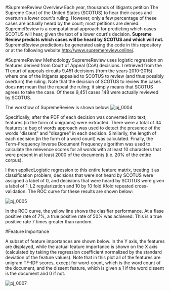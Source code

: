#SupremeReview Overview
Each year, thousands of litigants petition The Supreme Court of the United States (SCOTUS) to hear their cases and overturn a lower court's ruling. However, only a few percentage of these cases are actually heard by the court; most petitions are denied. SupremeReview is a computational approach for predicting which cases SCOTUS will hear, given the text of a lower court's decision.
**Supreme Review predicts which cases will be heard by SCOTUS and which will not.** 
SupremeReview predictions be generated using the code in this repository or at the following website:http://www.supremereview.online/.

#SupremeReview Methodology
SupremeReview uses logistic regression on features derived from Court of Appeal (CoA) decisions. I retrieved from the 11 court of appeals circuits 9,451 decisions (from the years 2010-2015) where one of the litigants appealed to SCOTUS to review (and thus possibly overturn) the ruling. Note that the decision of SCOTUS to review the cases does **not** mean that the repeal the ruling; it simply means that SCOTUS agrees to take the case. Of these 9,451 cases 148 were actually reviewed by SCOTUS.

The workflow of SupremeReview is shown below:
![pj_0004](https://user-images.githubusercontent.com/29230946/31057895-51282d48-a6b8-11e7-9e00-d370d316c58d.jpg)

Specifically, after the PDF of each decision was converted into text, features (in the form of unigrams) were extracted. There were a total of 34 features: a bag of words approach was used to detect the presence of the words "dissent" and "disagree" in each decision. Similarily, the length of each decision (in the form of a word count) was calculated. Finally, the Term-Frequency Inverse Document Frequency algorithm was used to calculate the relevence scores for all words with at least 10 characters that were present in at least 2000 of the documents (i.e. 20% of the entire corpus).

I then appliedLogistic regression  to this entire feature matrix, treating it as classification problem; decisions that were not heard by SCOTUS were assigned a label of 0, and decisions that were heard by SCOTUS were given a label of 1.  L2 regularization and 10 by 10 fold Kfold repeated cross-validation. The ROC curve for these results are shown below:

![pj_0005](https://user-images.githubusercontent.com/29230946/31057943-631a5eb2-a6b9-11e7-806c-7afbaab63c32.jpg)

In the ROC curve, the yellow line shows the clasifier performance. At a flase positive rate of 7%, a true positive rate of 50% was achieved. This is a true positive rate 7 times greater than random.

#Feature Importance

A subset of feature importances are shown below. In the Y axis, the features are displayed, while the actual feature importance is shown on the X axis (calculated by taking the regression coefficient normalized by the standard deviation of the feature values). Note that in this plot all of the features are unigram TF-IDF scores, except for word-count, which is the word count of the document, and the dissent feature, which is given a 1 if the word dissent is the document and 0 if not.

![pj_0007](https://user-images.githubusercontent.com/29230946/31057965-c709d56a-a6b9-11e7-87de-ed448b2c931a.jpg)


